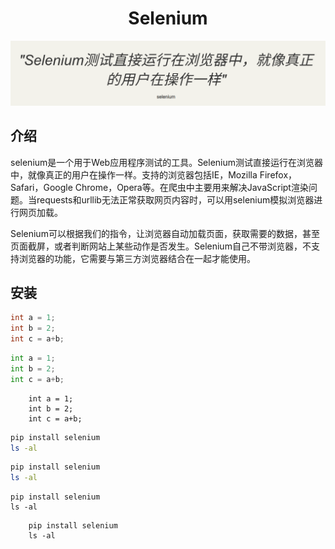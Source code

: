 # <center>Selenium</center>
![selenium](https://raw.githubusercontent.com/linjinzhong/Picture/master/selenium.png)

## 介绍
selenium是一个用于Web应用程序测试的工具。Selenium测试直接运行在浏览器中，就像真正的用户在操作一样。支持的浏览器包括IE，Mozilla Firefox，Safari，Google Chrome，Opera等。在爬虫中主要用来解决JavaScript渲染问题。当requests和urllib无法正常获取网页内容时，可以用selenium模拟浏览器进行网页加载。  

Selenium可以根据我们的指令，让浏览器自动加载页面，获取需要的数据，甚至页面截屏，或者判断网站上某些动作是否发生。Selenium自己不带浏览器，不支持浏览器的功能，它需要与第三方浏览器结合在一起才能使用。


## 安装
``` c++  
int a = 1;  
int b = 2;  
int c = a+b;  

```

```python  
int a = 1;  
int b = 2;  
int c = a+b;  

```


		int a = 1;  
		int b = 2;  
		int c = a+b;


```bash  
pip install selenium  
ls -al

```

```Bash  
pip install selenium  
ls -al

```

```Shell  
pip install selenium  
ls -al

```

```shell  
	pip install selenium    
	ls -al  

```